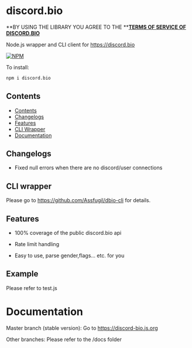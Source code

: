 # discord.bio

**BY USING THE LIBRARY YOU AGREE TO THE **[**TERMS OF SERVICE OF DISCORD.BIO**](https://discord.bio/terms)

Node.js wrapper and CLI client for https://discord.bio

[![NPM](https://nodei.co/npm/discord.bio.png?downloads=true&downloadRank=true&stars=true)](https://nodei.co/npm/discord.bio/)

To install: 

```bash
npm i discord.bio 
```
## Contents
- [Contents](#Contents)
- [Changelogs](#Changelogs)
- [Features](#Features)
- [CLI Wrapper](#CLI-wrapper)
- [Documentation](#Documentation)
## Changelogs

- Fixed null errors when there are no discord/user connections

## CLI wrapper

Please go to https://github.com/Assfugil/dbio-cli for details.

## Features

- 100% coverage of the public discord.bio api

- Rate limit handling

- Easy to use, parse gender,flags... etc. for you

## Example
Please refer to test.js

# Documentation

Master branch (stable version): Go to https://discord-bio.js.org

Other branches: Please refer to the /docs folder